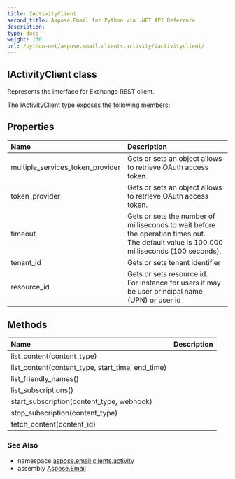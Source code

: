 ```yaml
---
title: IActivityClient
second_title: Aspose.Email for Python via .NET API Reference
description: 
type: docs
weight: 130
url: /python-net/aspose.email.clients.activity/iactivityclient/
---
```


## IActivityClient class

Represents the interface for Exchange REST client.

The IActivityClient type exposes the following members:
## Properties
| Name | Description |
| :- | :- |
|multiple_services_token_provider|Gets or sets an object allows to retrieve OAuth access token.|
|token_provider|Gets or sets an object allows to retrieve OAuth access token.|
|timeout|Gets or sets the number of milliseconds to wait before the operation times out.<br/>            The default value is 100,000 milliseconds (100 seconds).|
|tenant_id|Gets or sets tenant identifier|
|resource_id|Gets or sets resource id.<br/>            For instance for users it may be user principal name (UPN) or user id|
## Methods
| Name | Description |
| :- | :- |
|list_content(content_type)|  |
|list_content(content_type, start_time, end_time)|  |
|list_friendly_names()|  |
|list_subscriptions()|  |
|start_subscription(content_type, webhook)|  |
|stop_subscription(content_type)|  |
|fetch_content(content_id)|  |

### See Also

* namespace [aspose.email.clients.activity](/email/python-net/aspose.email.clients.activity/)
* assembly [Aspose.Email](/email/python-net/)

